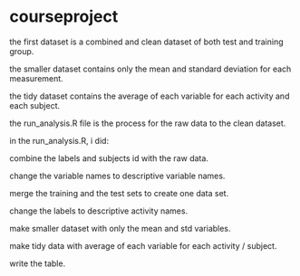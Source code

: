 # courseproject
the first dataset is a combined and clean dataset of both test and training group.

the smaller dataset contains only the mean and standard deviation for each measurement. 

the tidy dataset contains the average of each variable for each activity and each subject.

the run_analysis.R file is the process for the raw data to the clean dataset.



in the run_analysis.R, i did:

combine the labels and subjects id with the raw data.

change the variable names to descriptive variable names.

merge the training and the test sets to create one data set.

change the labels to descriptive activity names.

make smaller dataset with only the mean and std variables.

make tidy data with average of each variable for each activity / subject.

write the table.
